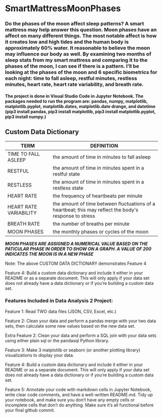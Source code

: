 # SmartMattressMoonPhases

### Do the phases of the moon affect sleep patterns? A smart mattress may help answer this question. Moon phases have an affect on many different things. The most notable affect is how it creates low and high tides and the human body is approximately 60% water. It reasonable to believe the moon may influence our body as well. By examining two months of sleep stats from my smart mattress and comparing it to the phases of the moon, I can see if there is a pattern. I’ll be looking at the phases of the moon and 6 specific biometrics for each night: time to fall asleep, restful minutes, restless minutes,  heart rate, heart rate variability, and breath rate. 

#### The project is done in Visual Studio Code in Jupyter Notebook. The packages needed to run the program are: pandas, numpy, matplotlib, matplotlib.pyplot, matplotlib.dates, matplotlib.date drange, and datetime (pip3 install pandas, pip3 install matplotlib, pip3 install matplotlib.pyplot, pip3 install numpy.)  

## Custom Data Dictionary

| TERM | DEFINITION |
|------|------------|
|TIME TO FALL ASLEEP|the amount of time in minutes to fall asleep|
|RESTFUL|the amount of time in minutes spent in a restful state|
|RESTLESS|the amount of time in minutes spent in a restless state|
|HEART RATE|the frequency of heartbeats per minute|
|HEART RATE VARIABILITY|the amount of time between fluctuations of a heartbeat; this may reflect the body's response to stress|
|BREATH RATE|the number of breaths per minute|
|MOON PHASES|the monthly phases or cycles of the moon|

***MOON PHASES ARE ASSIGNED A NUMERICAL VALUE BASED ON THE PATICULAR PHASE IN ORDER TO SHOW ON A GRAPH. A VALUE OF 200 INDICATES THE MOON IS IN A NEW PHASE***

Note: The above CUSTOM DATA DICTIONARY demonstrates Feature 4

Feature 4: Build a custom data
dictionary and include it
either in your README or
as a separate document.
This will only apply if your
data set does not already
have a data dictionary or if
you’re building a custom 
data set.

### Features Included in Data Analysis 2 Project:

Feature 1: Read TWO data files (JSON,
CSV, Excel, etc.)

Feature 2: Clean your data and
perform a pandas merge
with your two data sets,
then calculate some new
values based on the new
data set.

Extra Feature 2: Clean your data and
perform a SQL join with
your data sets using either
plain sql or the pandasql
Python library.

Feature 3: Make 3 matplotlib or
seaborn (or another
plotting library)
visualizations to display
your data.

Feature 4: Build a custom data
dictionary and include it
either in your README or
as a separate document.
This will only apply if your
data set does not already
have a data dictionary or if
you’re building a custom 
data set.

Feature 5: Annotate your code with
markdown cells in Jupyter
Notebook, write clear code
comments, and have a
well-written README.md. Tidy
up your notebook, and make
sure you don’t have any empty
cells or incomplete cells that
don’t do anything. Make sure
it’s all functional before your
final github commit.
